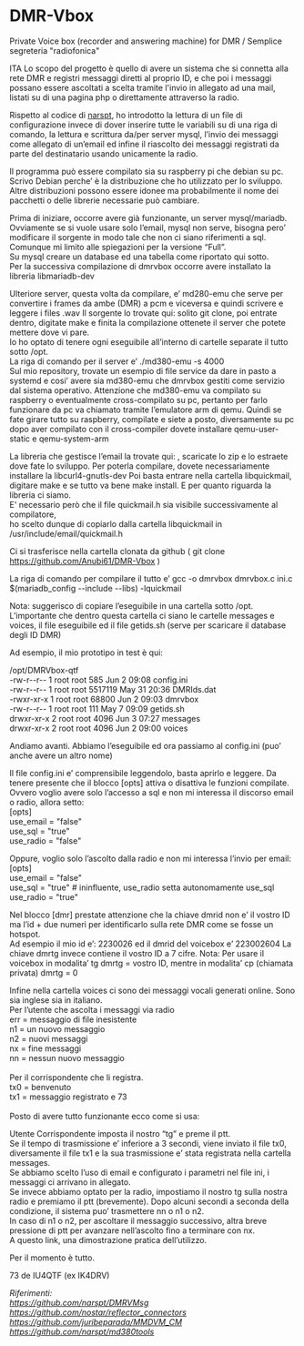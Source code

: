 # DMR-Vbox
Private Voice box (recorder and answering machine) for DMR / Semplice segreteria "radiofonica"

ITA Lo scopo del progetto è quello di avere un sistema che si connetta alla rete DMR e registri messaggi diretti al proprio ID, e che poi i messaggi possano essere ascoltati a scelta tramite l'invio in allegato ad una mail, listati su di una pagina php o direttamente attraverso la radio.

Rispetto al codice di [narspt](https://github.com/narspt/DMRVMsg), ho introdotto la lettura di un file di configurazione invece di dover inserire tutte le variabili su di una riga di comando, la lettura e scrittura da/per server mysql, l’invio dei messaggi come allegato di un’email ed infine il riascolto dei messaggi registrati da parte del destinatario usando unicamente la radio.

Il programma può essere compilato sia su raspberry pi che debian su pc. Scrivo Debian perche’ è la distribuzione che ho utilizzato per lo sviluppo. Altre distribuzioni possono essere idonee ma probabilmente il nome dei pacchetti o delle librerie necessarie può cambiare.

Prima di iniziare, occorre avere già funzionante, un server mysql/mariadb. Ovviamente se si vuole usare solo l’email, mysql non serve, bisogna pero’ modificare il sorgente in modo tale che non ci siano riferimenti a sql. 
Comunque mi limito alle spiegazioni per la versione “Full”.<br>
Su mysql creare un database ed una tabella come riportato qui sotto.<br>
Per la successiva compilazione di dmrvbox occorre avere installato la libreria libmariadb-dev

Ulteriore server, questa volta da compilare, e’ md280-emu che serve per convertire i frames da ambe (DMR) a pcm e viceversa e quindi scrivere e leggere i files .wav
Il sorgente lo trovate qui:
solito git clone, poi entrate dentro, digitate make e finita la compilazione ottenete il server che potete mettere dove vi pare.<br> Io ho optato di tenere ogni eseguibile all’interno di cartelle separate il tutto sotto /opt.<br>
La riga di comando per il server e’ ./md380-emu -s 4000<br>
Sul mio repository, trovate un esempio di file service da dare in pasto a systemd e cosi’ avere sia md380-emu che dmrvbox gestiti come servizio dal sistema operativo.
Attenzione che md380-emu va compilato su raspberry o eventualmente cross-compilato su pc, pertanto per farlo funzionare da pc va chiamato tramite l’emulatore arm di qemu.
Quindi se fate girare tutto su raspberry, compilate e siete a posto, diversamente su pc dopo aver compilato con il cross-compiler dovete installare qemu-user-static e qemu-system-arm

La libreria che gestisce l’email la trovate qui:    , scaricate lo zip e lo estraete dove fate lo sviluppo.
Per poterla compilare, dovete necessariamente installare la libcurl4-gnutls-dev
Poi basta entrare nella cartella libquickmail, digitare make e se tutto va bene make install.
E per quanto riguarda la libreria ci siamo.<br> E' necessario però che il file quickmail.h sia visibile successivamente al compilatore, <br>ho scelto dunque di copiarlo dalla cartella libquickmail in /usr/include/email/quickmail.h

Ci si trasferisce nella cartella clonata da github ( git clone https://github.com/Anubi61/DMR-Vbox )

La riga di comando per compilare il tutto e’ 
gcc -o dmrvbox dmrvbox.c ini.c $(mariadb_config --include --libs) -lquickmail

Nota: suggerisco di copiare l’eseguibile in una cartella sotto /opt.
L’importante che dentro questa cartella ci siano le cartelle messages e voices, il file eseguibile ed il file getids.sh (serve per scaricare il database degli ID DMR)

Ad esempio, il mio prototipo in test è qui:

/opt/DMRVbox-qtf<br>
-rw-r--r-- 1 root root     585 Jun  2 09:08 config.ini<br>
-rw-r--r-- 1 root root 5517119 May 31 20:36 DMRIds.dat<br>
-rwxr-xr-x 1 root root   68800 Jun  2 09:03 dmrvbox<br>
-rw-r--r-- 1 root root     111 May  7 09:09 getids.sh<br>
drwxr-xr-x 2 root root    4096 Jun  3 07:27 messages<br>
drwxr-xr-x 2 root root    4096 Jun  2 09:00 voices<br>

Andiamo avanti. Abbiamo l’eseguibile ed ora passiamo al config.ini (puo’ anche avere un altro nome)

Il file config.ini e’ comprensibile leggendolo, basta aprirlo e leggere.
Da tenere presente che il blocco [opts] attiva o disattiva le funzioni compilate.
Ovvero voglio avere solo l’accesso a sql e non mi interessa il discorso email o radio, allora setto:<br>
[opts]<br>
use_email = "false"<br>
use_sql = "true"<br>
use_radio = "false"<br>

Oppure, voglio solo l’ascolto dalla radio e non mi interessa l’invio per email:<br>
[opts]<br>
use_email = "false"<br>
use_sql = "true"   # ininfluente, use_radio setta autonomamente use_sql<br>
use_radio = "true"<br>

Nel blocco [dmr] prestate attenzione che la chiave dmrid non e’ il vostro ID ma l’id + due numeri per identificarlo sulla rete DMR come se fosse un hotspot. <br>Ad esempio il mio id e’:
2230026 ed il dmrid del voicebox e’ 223002604
La chiave dmrtg invece contiene il vostro ID a 7 cifre. 
Nota: Per usare il voicebox in modalita’ tg dmrtg = vostro ID, mentre in modalita’ cp (chiamata privata) dmrtg = 0

Infine nella cartella voices ci sono dei messaggi vocali generati online. Sono sia inglese sia in italiano.<br>
Per l’utente che ascolta i messaggi via radio<br>
err = messaggio di file inesistente  <br> 
n1 = un nuovo messaggio<br>
n2 = nuovi messaggi<br>
nx = fine messaggi<br>
nn = nessun nuovo messaggio<br>
<br>
Per il corrispondente che li registra.<br>
tx0 = benvenuto<br>
tx1 = messaggio registrato e 73<br>
<br>
Posto di avere tutto funzionante ecco come si usa:<br>

Utente Corrispondente imposta il nostro “tg” e preme il ptt.<br>
Se il tempo di trasmissione e’ inferiore a 3 secondi, viene inviato il file tx0, diversamente il file tx1 e la sua trasmissione e’ stata registrata nella cartella messages.<br>
Se abbiamo scelto l’uso di email e configurato i parametri nel file ini, i messaggi ci arrivano in allegato.<br>
Se invece abbiamo optato per la radio, impostiamo il nostro tg sulla nostra radio e premiamo il ptt (brevemente). Dopo alcuni secondi a seconda della condizione, il sistema puo’ trasmettere nn o n1 o n2.<br>
In caso di n1 o n2, per ascoltare il messaggio successivo, altra breve pressione di ptt per avanzare nell’ascolto fino a terminare con nx.<br>
A questo link, una dimostrazione pratica dell’utilizzo.<br>

Per il momento è tutto.<br>

73 de IU4QTF (ex IK4DRV)

<i>Riferimenti:<br>
https://github.com/narspt/DMRVMsg<br>
https://github.com/nostar/reflector_connectors<br>
https://github.com/juribeparada/MMDVM_CM<br>
https://github.com/narspt/md380tools<br>


